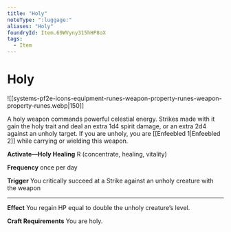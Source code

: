 ```yaml
---
title: "Holy"
noteType: ":luggage:"
aliases: "Holy"
foundryId: Item.69WVyny315hHP8oX
tags:
  - Item
---
```


# Holy
![[systems-pf2e-icons-equipment-runes-weapon-property-runes-weapon-property-runes.webp|150]]

A holy weapon commands powerful celestial energy. Strikes made with it gain the holy trait and deal an extra 1d4 spirit damage, or an extra 2d4 against an unholy target. If you are unholy, you are [[Enfeebled 1|Enfeebled 2]] while carrying or wielding this weapon.

**Activate—Holy Healing** R (concentrate, healing, vitality)

**Frequency** once per day

**Trigger** You critically succeed at a Strike against an unholy creature with the weapon

* * *

**Effect** You regain HP equal to double the unholy creature’s level.

**Craft Requirements** You are holy.
